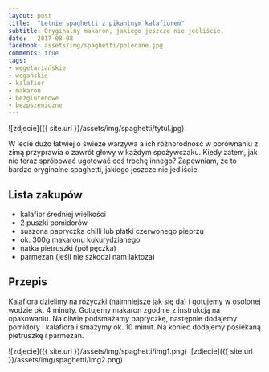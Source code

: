 ```yaml
---
layout: post
title:  "Letnie spaghetti z pikantnym kalafiorem"
subtitle: Oryginalny makaron, jakiego jeszcze nie jedliście.
date:   2017-08-08
facebook: assets/img/spaghetti/polecane.jpg
comments: true
tags:
- wegetariańskie
- wegańskie
- kalafior
- makaron
- bezglutenowe
- bezpszeniczne
---
```


![zdjecie]({{ site.url }}/assets/img/spaghetti/tytul.jpg)

W lecie dużo łatwiej o świeże warzywa a ich różnorodność w porównaniu z zimą przyprawia o zawrót głowy w każdym spożywczaku. Kiedy zatem, jak nie teraz spróbować ugotować coś trochę innego? Zapewniam, że to bardzo oryginalne spaghetti, jakiego jeszcze nie jedliście.

## Lista zakupów

* kalafior średniej wielkości
* 2 puszki pomidorów
* suszona papryczka chilli lub płatki czerwonego pieprzu
* ok. 300g makaronu kukurydzianego
* natka pietruszki (pół pęczka)
* parmezan (jeśli nie szkodzi nam laktoza)

## Przepis

Kalafiora dzielimy na różyczki (najmniejsze jak się da) i gotujemy w osolonej wodzie ok. 4 minuty. Gotujemy makaron zgodnie z instrukcją na opakowaniu. Na oliwie podsmażamy papryczkę, następnie dodajemy pomidory i kalafiora i smażymy ok. 10 minut. Na koniec dodajemy posiekaną pietruszkę i parmezan.

![zdjecie]({{ site.url }}/assets/img/spaghetti/img1.png)
![zdjecie]({{ site.url }}/assets/img/spaghetti/img2.png)